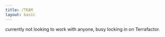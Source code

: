 ```yaml
---
title: /TEAM
layout: basic
---
```


currently not looking to work with anyone, busy locking in on Terrafactor.